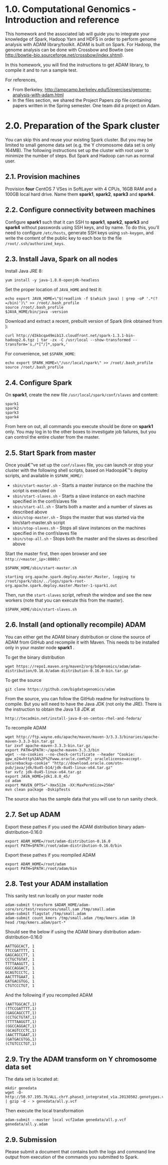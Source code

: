# 1.0. Computational Genomics - Introduction and reference

This homework and the associated lab will guide you to integrate your knowledge of Spark, Hadoop Yarn and HDFS in order to perform genome analysis with ADAM library/toolkit. ADAM is built on Spark. For Hadoop, the genome analysis can be done with Crossbow and Bowtie (see http://bowtie-bio.sourceforge.net/crossbow/index.shtml).

In this homework, you will find the instructions to get ADAM library, to compile it and to run a sample test.

For references, 
* From Berkeley, http://ampcamp.berkeley.edu/5/exercises/genome-analysis-with-adam.html
* In the files section, we shared the Project Papers zip file containing papers written in the Spring semester.  One team did a project on Adam. 

# 2.0. Preparation of the Spark cluster

You can skip this and reuse your existing Spark cluster. But you may be limited to small genome data set (e.g. the Y chromosome data set is only 164MB). The following instructions set up the cluster with root user to minimize the number of steps. But Spark and Hadoop can run as normal user.

## 2.1. Provision machines

Provision **four** CentOS 7 VSes in SoftLayer with 4 CPUs, 16GB RAM and a 100GB local hard drive. Name them __spark1__, __spark2__, __spark3__ and __spark4__.

## 2.2. Configure connectivity between machines

Configure __spark1__ such that it can SSH to __spark1__, __spark2__, __spark3__ and __spark4__ without passwords using SSH keys, and by name. To do this, you'll need to configure `/etc/hosts`, generate SSH keys using `ssh-keygen`, and write the content of the public key to each box to the file `/root/.ssh/authorized_keys`.

## 2.3. Install Java, Spark on all nodes

Install Java JRE 8:

    yum install -y java-1.8.0-openjdk-headless

Set the proper location of `JAVA_HOME` and test it:

    echo export JAVA_HOME=\"$(readlink -f $(which java) | grep -oP '.*(?=/bin)')\" >> /root/.bash_profile
    source /root/.bash_profile
    $JAVA_HOME/bin/java -version

Download and extract a recent, prebuilt version of Spark (link obtained from ):

    curl http://d3kbcqa49mib13.cloudfront.net/spark-1.3.1-bin-hadoop2.6.tgz | tar -zx -C /usr/local --show-transformed --transform='s,/*[^/]*,spark,'

For convenience, set `$SPARK_HOME`:

    echo export SPARK_HOME=\"/usr/local/spark\" >> /root/.bash_profile
    source /root/.bash_profile

## 2.4. Configure Spark

On __spark1__, create the new file `/usr/local/spark/conf/slaves` and content:

    spark1
    spark2
    spark3
    spark4

From here on out, all commands you execute should be done on __spark1__ only. You may log in to the other boxes to investigate job failures, but you can control the entire cluster from the master.

## 2.5. Start Spark from master

Once youâ€™ve set up the `conf/slaves` file, you can launch or stop your cluster with the following shell scripts, based on Hadoopâ€™s deploy scripts, and available in `$SPARK_HOME/`:

- `sbin/start-master.sh` - Starts a master instance on the machine the script is executed on
- `sbin/start-slaves.sh` - Starts a slave instance on each machine specified in the conf/slaves file
- `sbin/start-all.sh` - Starts both a master and a number of slaves as described above
- `sbin/stop-master.sh` - Stops the master that was started via the bin/start-master.sh script
- `sbin/stop-slaves.sh` - Stops all slave instances on the machines specified in the conf/slaves file
- `sbin/stop-all.sh` - Stops both the master and the slaves as described above

Start the master first, then open browser and see `http://<master_ip>:8080/`:

    $SPARK_HOME/sbin/start-master.sh

    starting org.apache.spark.deploy.master.Master, logging to /root/spark/sbin/../logs/spark-root-org.apache.spark.deploy.master.Master-1-spark1.out

Then, run the `start-slaves` script, refresh the window and see the new workers (note that you can execute this from the master).

    $SPARK_HOME/sbin/start-slaves.sh


## 2.6. Install (and optionally recompile) ADAM

You can either get the ADAM binary distribution or clone the source of ADAM from GitHub and recompile it with Maven. This needs to be installed only in your master node __spark1__ .

To get the binary distribution

    wget https://repo1.maven.org/maven2/org/bdgenomics/adam/adam-distribution/0.16.0/adam-distribution-0.16.0-bin.tar.gz

To get the source

    git clone https://github.com/bigdatagenomics/adam

From the source, you can follow the GitHub readme for instructions to compile. But you will need to have the Java JDK (not only the JRE). There is the instruction to obtain the Java 1.8 JDK at 

    http://tecadmin.net/install-java-8-on-centos-rhel-and-fedora/

To recompile ADAM


    wget http://ftp.wayne.edu/apache/maven/maven-3/3.3.3/binaries/apache-maven-3.3.3-bin.tar.gz
    tar zxvf apache-maven-3.3.3-bin.tar.gz
    export PATH=$PATH:~/apache-maven-3.3.3/bin
    wget --no-cookies --no-check-certificate --header "Cookie: gpw_e24=http%3A%2F%2Fwww.oracle.com%2F; oraclelicense=accept-securebackup-cookie" "http://download.oracle.com/otn-pub/java/jdk/8u45-b14/jdk-8u45-linux-x64.tar.gz"
    tar xvfz jdk-8u45-linux-x64.tar.gz
    export JAVA_HOME=jdk1.8.0_45/
    cd adam
    export MAVEN_OPTS="-Xmx512m -XX:MaxPermSize=256m"
    mvn clean package -DskipTests


The source also has the sample data that you will use to run sanity check.

## 2.7. Set up ADAM

Export these pathes if you used the ADAM distribution binary adam-distribution-0.16.0

    export ADAM_HOME=/root/adam-distribution-0.16.0
    export PATH=$PATH:/root/adam-distribution-0.16.0/bin

Export these pathes if you reompiled ADAM

    export ADAM_HOME=/root/adam
    export PATH=$PATH:/root/adam/bin

## 2.8. Test your ADAM installation

This sanity test run locally on your master node

    adam-submit transform $ADAM_HOME/adam-core/src/test/resources/small.sam /tmp/small.adam
    adam-submit flagstat /tmp/small.adam
    adam-submit count_kmers /tmp/small.adam /tmp/kmers.adam 10
    head /tmp/kmers.adam/part-*

Should see the below if using the ADAM binary distribution adam-distribution-0.16.0

    AATTGGCACT, 1
    TTCCGATTTT, 1
    GAGCAGCCTT, 1
    CCTGCTGTAT, 1
    TTTTAAGGTT, 1
    GGCCAGGACT, 1
    GCAGTCCCTC, 1
    AACTTTGAAT, 1
    GATGACGTGG, 1
    CTGTCCCTGT, 1

And the following if you recompiled ADAM

    (AATTGGCACT,1)
    (TTCCGATTTT,1)
    (GAGCAGCCTT,1)
    (CCTGCTGTAT,1)
    (TTTTAAGGTT,1)
    (GGCCAGGACT,1)
    (GCAGTCCCTC,1)
    (AACTTTGAAT,1)
    (GATGACGTGG,1)
    (CTGTCCCTGT,1)


## 2.9. Try the ADAM transform on Y chromosome data set

The data set is located at:

    mkdir genedata
    wget -O- http://50.97.195.76/ALL.chrY.phase3_integrated_v1a.20130502.genotypes.vcf.gz | gzip -d - > genedata/all.y.vcf

Then execute the local transformation

    adam-submit --master local vcf2adam genedata/all.y.vcf genedata/all.y.adam

## 2.9. Submission

Please submit a document that contains both the logs and command line output from execution of the commands you submitted to Spark.


